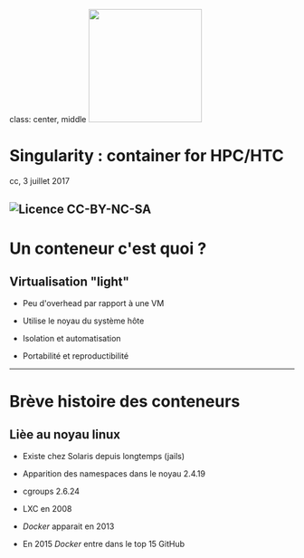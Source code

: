 class: center, middle
<img src="logo.svg" width="200">
# Singularity : container for HPC/HTC

cc, 3 juillet 2017

![Licence CC-BY-NC-SA](licence.png)
---
# Un conteneur c'est quoi ?
## Virtualisation "light"

* Peu d'overhead par rapport à une VM

* Utilise le noyau du système hôte

* Isolation et automatisation

* Portabilité et reproductibilité

---
# Brève histoire des conteneurs
## Lièe au noyau linux

* Existe chez Solaris depuis longtemps (jails)

* Apparition des namespaces dans le noyau 2.4.19

* cgroups 2.6.24

* LXC en 2008

* *Docker* apparait en 2013

* En 2015 *Docker* entre dans le top 15 GitHub
